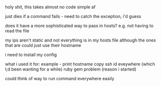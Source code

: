 holy shit, this takes almost no code
simple af

just dies if a command fails - need to catch the exception, i'd guess 

does it have a more sophisticated way to pass in hosts? e.g. not having to read the file

my ips aren't static and not everything is in my hosts file
although the ones that are could just use their hostname

i need to install my config

what i used it for: 
example - print hostname
copy ssh id eveywhere (which I;d been wanting for a while)
ruby gem problem (reason i started)

could think of way to run command everywhere easily
